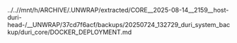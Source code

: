 ../..//mnt/h/ARCHIVE/.UNWRAP/extracted/CORE__2025-08-14__2159__host-duri-head-/__UNWRAP/37cd7f6acf/backups/20250724_132729_duri_system_backup/duri_core/DOCKER_DEPLOYMENT.md